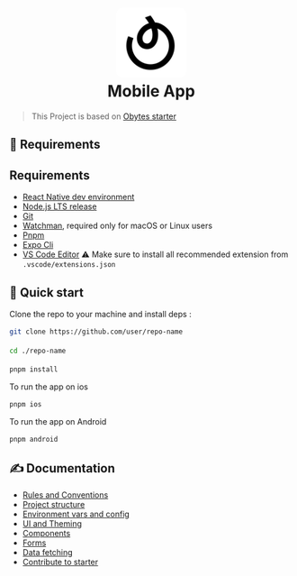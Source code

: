 <h1 align="center">
  <img alt="logo" src="./assets/icon.png" width="124px" style="border-radius:10px"/><br/>
Mobile App </h1>

> This Project is based on [Obytes starter](https://starter.obytes.com)

## 🔗 Requirements

## Requirements

- [React Native dev environment ](https://reactnative.dev/docs/environment-setup)
- [Node.js LTS release](https://nodejs.org/en/)
- [Git](https://git-scm.com/)
- [Watchman](https://facebook.github.io/watchman/docs/install#buildinstall), required only for macOS or Linux users
- [Pnpm](https://pnpm.io/installation)
- [Expo Cli](https://docs.expo.dev/workflow/expo-cli/)
- [VS Code Editor](https://code.visualstudio.com/download) ⚠️ Make sure to install all recommended extension from `.vscode/extensions.json`

## 👋 Quick start

Clone the repo to your machine and install deps :

```sh
git clone https://github.com/user/repo-name

cd ./repo-name

pnpm install
```

To run the app on ios

```sh
pnpm ios
```

To run the app on Android

```sh
pnpm android
```

## ✍️ Documentation

- [Rules and Conventions](https://starter.obytes.com/getting-started/rules-and-convetions)
- [Project structure](https://starter.obytes.com/getting-started/project-structure)
- [Environment vars and config](https://starter.obytes.com/getting-started/environment-vars-config)
- [UI and Theming](https://starter.obytes.com/ui-and-theme/ui-theming)
- [Components](https://starter.obytes.com/ui-and-theme/components)
- [Forms](https://starter.obytes.com/ui-and-theme/Forms)
- [Data fetching](https://starter.obytes.com/guides/data-fetching)
- [Contribute to starter](https://starter.obytes.com/how-to-contribute/)
